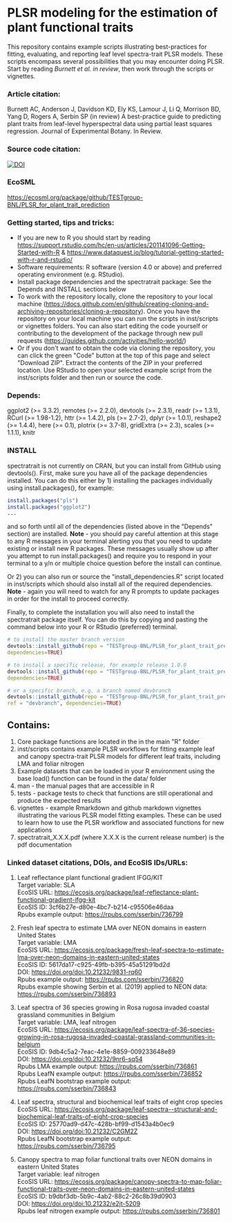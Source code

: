 # PLSR modeling for the estimation of plant functional traits
This repository contains example scripts illustrating best-practices for fitting, evaluating, and reporting leaf level spectra-trait PLSR models. These scripts encompass several possibilities that you may encounter doing PLSR. Start by reading *Burnett et al. in review*, then work through the scripts or vignettes.

### Article citation:
Burnett AC, Anderson J, Davidson KD, Ely KS, Lamour J, Li Q, Morrison BD, Yang D, Rogers A, Serbin SP (in review) A best-practice guide to predicting plant traits from leaf-level hyperspectral data using partial least squares regression. Journal of Experimental Botany. In Review.

### Source code citation:
[![DOI](https://zenodo.org/badge/222699149.svg)](https://zenodo.org/badge/latestdoi/222699149)

### EcoSML
https://ecosml.org/package/github/TESTgroup-BNL/PLSR_for_plant_trait_prediction

### Getting started, tips and tricks:
* If you are new to R you should start by reading https://support.rstudio.com/hc/en-us/articles/201141096-Getting-Started-with-R & https://www.dataquest.io/blog/tutorial-getting-started-with-r-and-rstudio/
* Software requirements: R software (version 4.0 or above) and preferred operating environment (e.g. RStudio). 
* Install package dependencies and the spectratrait package: See the Depends and INSTALL sections below
* To work with the repository locally, clone the repository to your local machine (https://docs.github.com/en/github/creating-cloning-and-archiving-repositories/cloning-a-repository). Once you have the repository on your local machine you can run the scripts in inst/scripts or vignettes folders. You can also start editing the code yourself or contributing to the development of the package through new pull requests (https://guides.github.com/activities/hello-world/)
* Or if you don't want to obtain the code via cloning the repository, you can click the green "Code" button at the top of this page and select "Download ZIP". Extract the contents of the ZIP in your preferred location. Use RStudio to open your selected example script from the inst/scripts folder and then run or source the code.

### Depends: 
ggplot2 (>= 3.3.2), remotes (>= 2.2.0), devtools (>= 2.3.1), readr (>= 1.3.1), RCurl (>= 1.98-1.2), 
httr (>= 1.4.2), pls (>= 2.7-2), dplyr (>= 1.0.1), reshape2 (>= 1.4.4), here (>= 0.1), 
plotrix (>= 3.7-8), gridExtra (>= 2.3), scales (>= 1.1.1), knitr

### INSTALL
spectratrait is not currently on CRAN, but you can install from GitHub using devtools().  First, make sure you have all of the package dependencies installed. You can do this either by 1) installing the packages individually using install.packages(), for example:

``` r
install.packages("pls")
install.packages("ggplot2")
...
```

and so forth until all of the dependencies (listed above in the "Depends" section) are installed. **Note** - you should pay careful attention at this stage to any R messages in your terminal alerting you that you need to update existing or install new R packages. These messages usually show up after you attempt to run install.packages() and require you 
to respond in your terminal to a y/n or multiple choice question before the install can continue.

Or 2) you can also run or source the "install_dependencies.R" script located in inst/scripts which should also install all of the required dependencies.  **Note** - again you will need to watch for any R prompts to update packages in order for the install to proceed correctly.

Finally, to complete the installation you will also need to install the spectratrait package itself.  You can do this by copying and pasting the command below into your R or RStudio (preferred) terminal.

``` r
# to install the master branch version
devtools::install_github(repo = "TESTgroup-BNL/PLSR_for_plant_trait_prediction", 
dependencies=TRUE)

# to install a specific release, for example release 1.0.0
devtools::install_github(repo = "TESTgroup-BNL/PLSR_for_plant_trait_prediction@v1.0.0", 
dependencies=TRUE)

# or a specific branch, e.g. a branch named devbranch
devtools::install_github(repo = "TESTgroup-BNL/PLSR_for_plant_trait_prediction", 
ref = "devbranch", dependencies=TRUE)
```

## Contains:
1. Core package functions are located in the in the main "R" folder
2. inst/scripts contains example PLSR workflows for fitting example leaf and canopy spectra-trait PLSR models for different leaf traits, including LMA and foliar    nitrogen
3. Example datasets that can be loaded in your R environment using the base load() function can be found in the data/ folder
4. man - the manual pages that are accessible in R 
5. tests - package tests to check that functions are still operational and produce the expected results
6. vignettes - example Rmarkdown and github markdown vignettes illustrating the various PLSR model fitting examples. These can be used to learn how to use the      PLSR workflow and associated functions for new applications
7. spectratrait_X.X.X.pdf (where X.X.X is the current release number) is the pdf documentation

### Linked dataset citations, DOIs, and EcoSIS IDs/URLs: <br>
1) Leaf reflectance plant functional gradient IFGG/KIT <br>
Target variable: SLA <br>
EcoSIS URL: https://ecosis.org/package/leaf-reflectance-plant-functional-gradient-ifgg-kit <br>
EcoSIS ID: 3cf6b27e-d80e-4bc7-b214-c95506e46daa <br>
Rpubs example output: https://rpubs.com/sserbin/736799

2) Fresh leaf spectra to estimate LMA over NEON domains in eastern United States <br>
Target variable: LMA <br>
EcoSIS URL: https://ecosis.org/package/fresh-leaf-spectra-to-estimate-lma-over-neon-domains-in-eastern-united-states <br>
EcoSIS ID: 5617da17-c925-49fb-b395-45a51291bd2d <br>
DOI: https://doi.org/doi:10.21232/9831-rq60 <br>
Rpubs example output: https://rpubs.com/sserbin/736820 <br>
Rpubs example showing Serbin et al. (2019) applied to NEON data: https://rpubs.com/sserbin/736893 <br>

3) Leaf spectra of 36 species growing in Rosa rugosa invaded coastal grassland communities in Belgium <br>
Target variable: LMA, leaf nitrogen <br>
EcoSIS URL: https://ecosis.org/package/leaf-spectra-of-36-species-growing-in-rosa-rugosa-invaded-coastal-grassland-communities-in-belgium <br>
EcoSIS ID: 9db4c5a2-7eac-4e1e-8859-009233648e89 <br>
DOI: https://doi.org/doi:10.21232/9nr6-sq54 <br>
Rpubs LMA example output: https://rpubs.com/sserbin/736861 <br>
Rpubs LeafN example output: https://rpubs.com/sserbin/736852 <br>
Rpubs LeafN bootstrap example output: https://rpubs.com/sserbin/736843 <br>

4) Leaf spectra, structural and biochemical leaf traits of eight crop species <br>
EcoSIS URL: https://ecosis.org/package/leaf-spectra--structural-and-biochemical-leaf-traits-of-eight-crop-species <br>
EcoSIS ID: 25770ad9-d47c-428b-bf99-d1543a4b0ec9 <br>
DOI: https://doi.org/doi:10.21232/C2GM2Z <br>
Rpubs LeafN bootstrap example output: https://rpubs.com/sserbin/736795 <br>

5) Canopy spectra to map foliar functional traits over NEON domains in eastern United States <br>
Target variable: leaf nitrogen <br>
EcoSIS URL: https://ecosis.org/package/canopy-spectra-to-map-foliar-functional-traits-over-neon-domains-in-eastern-united-states <br>
EcoSIS ID: b9dbf3db-5b9c-4ab2-88c2-26c8b39d0903 <br>
DOI: https://doi.org/doi:10.21232/e2jt-5209 <br>
Rpubs leaf nitrogen example output: https://rpubs.com/sserbin/736801
